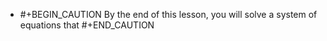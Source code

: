 - #+BEGIN_CAUTION
  By the end of this lesson, you will solve a system of equations that
  #+END_CAUTION